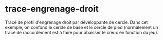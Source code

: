 # trace-engrenage-droit
Tracé de profil d'engrenage droit par développante de cercle.
Dans cet exemple, on confond le cercle de base et le cercle de pied
(normalement un tracé de raccordement est à faire pour abaisser le creux en fonction du jeu).

